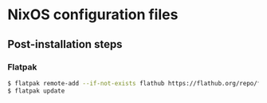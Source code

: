 # NixOS configuration files

## Post-installation steps

### Flatpak

``` bash
$ flatpak remote-add --if-not-exists flathub https://flathub.org/repo/flathub.flatpakrepo
$ flatpak update
```
